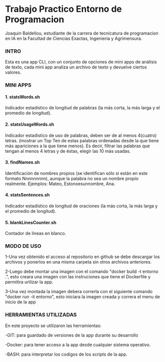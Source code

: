 # Trabajo Practico Entorno de Programacion
Joaquin Baldellou, estudiante de la carrera de tecnicatura de programacion en IA en la Facultad de Ciencias Exactas, Ingeniería y Agrimensura.
### INTRO
Esta es una app CLI, con un conjunto de opciones de mini apps de análisis de texto, cada mini app analiza un archivo de texto y devuelve 
ciertos valores.

### MINI APPS
#### 1. statsWords.sh
Indicador estadístico de longitud de palabras (la más corta, la más larga y el
promedio de longitud).

#### 2. statsUsageWords.sh
Indicador estadístico de uso de palabras, deben ser de al menos 4(cuatro)
letras. (mostrar un Top Ten de estas palabras ordenadas desde la que tiene
más apariciones a la que tiene menos). Es decir, filtrar las palabras que
tengan al menos 4 letras y de éstas, elegir las 10 más usadas.

#### 3. findNames.sh
Identificación de nombres propios (se identifican sólo si están en este formato
Nnnnnnnnn), aunque la palabra no sea un nombre propio realmente.
Ejemplos: Mateo, Estonoesunnombre, Ana.

#### 4. statsSentences.sh
Indicador estadístico de longitud de oraciones (la más corta, la más larga y el
promedio de longitud).

#### 5. blankLinesCounter.sh
Contador de líneas en blanco.

### MODO DE USO 
1-Una vez obtenido el acceso al repositorio en github se debe descargar los archivos y ponerlos en una misma carpeta sin
otros archivos anteriores.

2-Luego debe montar una imagen con el comando "docker build -t entorno .", esto creara una imagen con las instruciones
que tiene el Dockerfile y permitira urilizar la app.

3-Una vez montada la imagen debera correrla con el siguiente comando "docker run -it entorno", esto iniciara la imagen
creada y correra el menu de inicio de la app

### HERRAMIENTAS UTILIZADAS
En este proyecto se utilizaron las herramientas:

-GIT: para guardado de versiones de la app durante su desarrollo

-Docker: para tener acceso a la app desde cualquier sistema operativo.

-BASH: para interpretar los codigos de los scripts de la app. 

